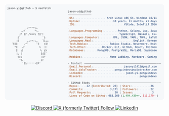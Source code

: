 <a href="https://github.com/PenguinDevs/PenguinDevs">
  <picture>
    <source media="(prefers-color-scheme: dark)" srcset="https://raw.githubusercontent.com/PenguinDevs/PenguinDevs/main/dark-mode.svg">
    <img alt="PenguinDevs's GitHub Profile README" src="https://raw.githubusercontent.com/PenguinDevs/PenguinDevs/main/light-mode.svg">
  </picture>
  <div align="center">
    <p>
      <a href="https://discord.gg/xq25Exwf3X">
        <img src="https://img.shields.io/discord/1393987779343679649?color=5865F2&label=discord&logo=discord&logoColor=white" alt="Discord" />
      </a>
      <a href="https://x.com/PenguinDevs">
        <img alt="X (formerly Twitter) Follow" src="https://img.shields.io/twitter/follow/PenguinDevs">
      </a>
      <a href="https://www.linkedin.com/in/jason-yi-penguindevs/">
        <img alt="LinkedIn" src="https://img.shields.io/badge/Profile-LinkedIn-blue">
      </a>
    </p>
  </div>
</a>